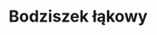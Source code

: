 ---
title: 'Bodziszek łąkowy'
latina: '(Geranium pratense)'
pubDate: 'Jun 09 2025'
mainImage: 'https://res.cloudinary.com/drvpquisg/image/upload/t_website/v1749440904/bodziszek_lakowy_cn20qs.jpg'
level1: 'rośliny naczyniowe'
level2: 'bodziszkowce'
level3: 'bodziszkowate'
level4: 'bodziszek'
flowertime: 'czerwiec - wrzesień'
where: 'Rodzimym obszarem jego występowania jest Europa i Azja, ale rozprzestrzeniony jest też poza obszarem swojego naturalnego występowania i uprawiany jest w wielu krajach świata. W Polsce roślina średnio pospolita na całym niżu, częściej występuje na południu.'
---